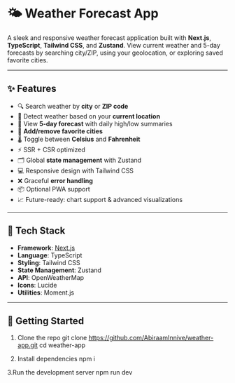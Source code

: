 # 🌤️ Weather Forecast App

A sleek and responsive weather forecast application built with **Next.js**, **TypeScript**, **Tailwind CSS**, and **Zustand**. View current weather and 5-day forecasts by searching city/ZIP, using your geolocation, or exploring saved favorite cities.

---

## ✨ Features

- 🔍 Search weather by **city** or **ZIP code**
- 📍 Detect weather based on your **current location**
- 📆 View **5-day forecast** with daily high/low summaries
- 💖 **Add/remove favorite cities**
- 🌡️ Toggle between **Celsius** and **Fahrenheit**
- ⚡ SSR + CSR optimized
- 🗂️ Global **state management** with Zustand
- 💻 Responsive design with Tailwind CSS
- ❌ Graceful **error handling**
- 📦 Optional PWA support
- 📈 Future-ready: chart support & advanced visualizations

---

## 🧪 Tech Stack

- **Framework**: [Next.js](https://nextjs.org/)
- **Language**: TypeScript
- **Styling**: Tailwind CSS
- **State Management**: Zustand
- **API**: OpenWeatherMap
- **Icons**:  Lucide
- **Utilities**:  Moment.js

---

## 🚀 Getting Started

1. Clone the repo
git clone https://github.com/AbiraamInnive/weather-app.git
cd weather-app

2. Install dependencies
npm i

3.Run the development server
npm run dev